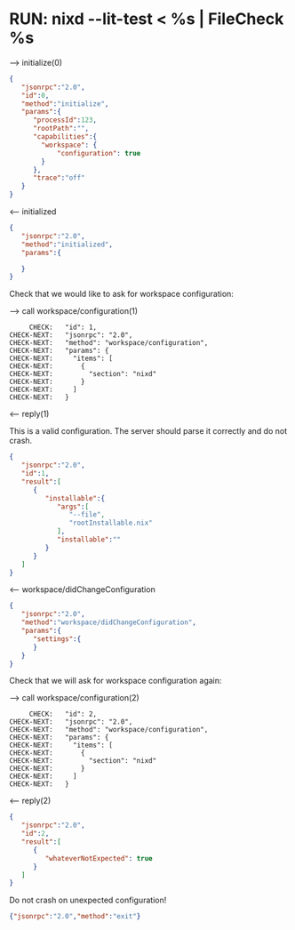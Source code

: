 # RUN: nixd --lit-test < %s | FileCheck %s


--> initialize(0)

```json
{
   "jsonrpc":"2.0",
   "id":0,
   "method":"initialize",
   "params":{
      "processId":123,
      "rootPath":"",
      "capabilities":{
        "workspace": {
            "configuration": true
        }
      },
      "trace":"off"
   }
}
```

<-- initialized

```json
{
   "jsonrpc":"2.0",
   "method":"initialized",
   "params":{

   }
}
```

Check that we would like to ask for workspace configuration:

--> call workspace/configuration(1)

```
     CHECK:   "id": 1,
CHECK-NEXT:   "jsonrpc": "2.0",
CHECK-NEXT:   "method": "workspace/configuration",
CHECK-NEXT:   "params": {
CHECK-NEXT:     "items": [
CHECK-NEXT:       {
CHECK-NEXT:         "section": "nixd"
CHECK-NEXT:       }
CHECK-NEXT:     ]
CHECK-NEXT:   }
```

<-- reply(1)

This is a valid configuration.
The server should parse it correctly and do not crash.

```json
{
   "jsonrpc":"2.0",
   "id":1,
   "result":[
      {
         "installable":{
            "args":[
               "--file",
               "rootInstallable.nix"
            ],
            "installable":""
         }
      }
   ]
}
```
<-- workspace/didChangeConfiguration

```json
{
   "jsonrpc":"2.0",
   "method":"workspace/didChangeConfiguration",
   "params":{
      "settings":{
      }
   }
}
```

Check that we will ask for workspace configuration again:

--> call workspace/configuration(2)

```
     CHECK:   "id": 2,
CHECK-NEXT:   "jsonrpc": "2.0",
CHECK-NEXT:   "method": "workspace/configuration",
CHECK-NEXT:   "params": {
CHECK-NEXT:     "items": [
CHECK-NEXT:       {
CHECK-NEXT:         "section": "nixd"
CHECK-NEXT:       }
CHECK-NEXT:     ]
CHECK-NEXT:   }
```

<-- reply(2)

```json
{
   "jsonrpc":"2.0",
   "id":2,
   "result":[
      {
         "whateverNotExpected": true
      }
   ]
}
```

Do not crash on unexpected configuration!

```json
{"jsonrpc":"2.0","method":"exit"}
```
